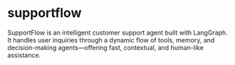 # supportflow
SupportFlow is an intelligent customer support agent built with LangGraph. It handles user inquiries through a dynamic flow of tools, memory, and decision-making agents—offering fast, contextual, and human-like assistance.
